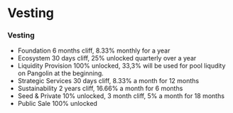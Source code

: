 # Vesting

### Vesting

* Foundation 6 months cliff, 8.33% monthly for a year
* Ecosystem 30 days cliff, 25% unlocked quarterly over a year
* Liquidity Provision 100% unlocked, 33,3% will be used for pool liqudity on Pangolin at the beginning.
* Strategic Services 30 days cliff, 8.33% a month for 12 months
* Sustainability 2 years cliff, 16.66% a month for 6 months
* Seed & Private 10% unlocked, 3 month cliff, 5% a month for 18 months
* Public Sale 100% unlocked


